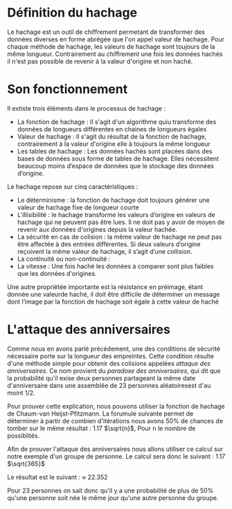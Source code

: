 # Définition du hachage

Le hachage est un outil de chiffrement permetant de transformer des données diverses en forme abrégée que l'on appel valeur de hachage.
Pour chaque méthode de hachage, les valeurs de hachage sont toujours de la même longueur.
Contrairement au chiffrement une fois les données hachés il n'est pas possible de revenir à la valeur d'origine et non haché.

# Son fonctionnement

Il extiste trois éléments dans le processus de hachage :
  - La fonction de hachage : Il s'agit d'un algorithme quiu transforme des données de longueurs différentes en chaines de longueurs égales
  - Valeur de hachage : Il s'agit du résultat de la fonction de hachage, contrairement à la valeur d'origine elle à toujours la même longueur
  - Les tables de hachage : Les données hachés sont placées dans des bases de données sous forme de tables de hachage. Elles nécessitent beaucoup moins d’espace de données que le stockage des données d’origine.

Le hachage repose sur cinq caractéristiques : 
  - Le déterminisme : la fonction de hachage doit toujours générer une valeur de hachage fixe de longueur courte
  - L'illisibilité :  le hachage transforme les valeurs d’origine en valeurs de hachage qui ne peuvent pas être lues. Il ne doit pas y avoir de moyen de revenir aux données d'origines depuis la valeur hachée.
  - La sécurité en cas de colision : la même valeur de hachage ne peut pas être affectée à des entrées différentes. Si deux valeurs d’origine reçoivent la même valeur de hachage, il s’agit d’une collision.
  - La continuité ou non-continuité :
  - La vitesse : Une fois haché les données à comparer sont plus faibles que les données d'origines.

Une autre propriétée importante est la résistance en préimage, étant donnée une valeurde haché, il doit être difficile de déterminer un message dont l’image par la fonction de hachage soit égale à cette valeur de haché

# L'attaque des anniversaires

Comme nous en avons parlé précédement, une des conditions de sécurité nécessaire porte sur la longueur des empreintes.
Cette condition résulte d'une méthode simple pour obtenir des colisions appelées *attaque des anniversaires*. Ce nom provient du *paradoxe des anniversaires*, qui dit que la probabilité qu'il exise deux personnes partageant la même date d'anniversaire dans une assemblée de 23 personnes aléatoiresest d'au moint 1/2.

Pour prouver cette explication, nous pouvons utiliser la fonction de hachage de Chaum-van Heijst-Pfitzmann. La forumule suivante permet de déterminer à partir de combien d'itérations nous avons 50% de chances de tomber sur le même résultat : 1.17 $\sqrt{n}$, Pour n le nombre de possiblités.

Afin de prouver l'attaque des anniversaires nous allons utiliser ce calcul sur notre exemple d'un groupe de personne. Le calcul sera donc le suivant : 1.17 $\sqrt{365}$

Le résultat est le suivant : $\approx$ 22.352

Pour 23 personnes on sait donc qu'il y a une probabilité de plus de 50% qu'une personne soit née le même jour qu'une autre personne du groupe.


